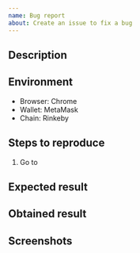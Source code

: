 ```yaml
---
name: Bug report
about: Create an issue to fix a bug
---
```


<!--
BEFORE SUBMITTING: Please search to make sure this issue hasn't been reported already
-->

## Description

## Environment
 - Browser: Chrome
 - Wallet: MetaMask
 - Chain: Rinkeby

## Steps to reproduce
 1. Go to

## Expected result

## Obtained result

## Screenshots
